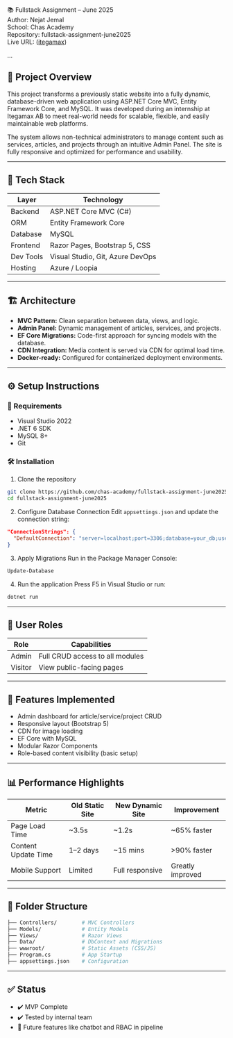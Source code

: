 
📚 Fullstack Assignment – June 2025  
Author: Nejat Jemal  
School: Chas Academy  
Repository: fullstack-assignment-june2025  
Live URL: ([itegamax](https://itegamax.se/))


...


## 🚀 Project Overview

This project transforms a previously static website into a fully dynamic, database-driven web application using ASP.NET Core MVC, Entity Framework Core, and MySQL. It was developed during an internship at Itegamax AB to meet real-world needs for scalable, flexible, and easily maintainable web platforms.

The system allows non-technical administrators to manage content such as services, articles, and projects through an intuitive Admin Panel. The site is fully responsive and optimized for performance and usability.

---

## 🧩 Tech Stack

| Layer     | Technology                   |
|-----------|------------------------------|
| Backend   | ASP.NET Core MVC (C#)         |
| ORM       | Entity Framework Core         |
| Database  | MySQL                        |
| Frontend  | Razor Pages, Bootstrap 5, CSS |
| Dev Tools | Visual Studio, Git, Azure DevOps |
| Hosting   | Azure / Loopia               |

---

## 🏗️ Architecture

- **MVC Pattern:** Clean separation between data, views, and logic.  
- **Admin Panel:** Dynamic management of articles, services, and projects.  
- **EF Core Migrations:** Code-first approach for syncing models with the database.  
- **CDN Integration:** Media content is served via CDN for optimal load time.  
- **Docker-ready:** Configured for containerized deployment environments.  

---

## ⚙️ Setup Instructions

### 🔧 Requirements
- Visual Studio 2022  
- .NET 6 SDK  
- MySQL 8+  
- Git  

### 🛠 Installation

1. Clone the repository

```bash
git clone https://github.com/chas-academy/fullstack-assignment-june2025.git
cd fullstack-assignment-june2025
````

2. Configure Database Connection
   Edit `appsettings.json` and update the connection string:

```json
"ConnectionStrings": {
  "DefaultConnection": "server=localhost;port=3306;database=your_db;user=root;password=your_password;"
}
```

3. Apply Migrations
   Run in the Package Manager Console:

```powershell
Update-Database
```

4. Run the application
   Press F5 in Visual Studio or run:

```bash
dotnet run
```

---

## 👤 User Roles

| Role    | Capabilities                    |
| ------- | ------------------------------- |
| Admin   | Full CRUD access to all modules |
| Visitor | View public-facing pages        |

---

## 🧪 Features Implemented

* Admin dashboard for article/service/project CRUD
* Responsive layout (Bootstrap 5)
* CDN for image loading
* EF Core with MySQL
* Modular Razor Components
* Role-based content visibility (basic setup)

---

## 📊 Performance Highlights

| Metric              | Old Static Site | New Dynamic Site | Improvement      |
| ------------------- | --------------- | ---------------- | ---------------- |
| Page Load Time      | \~3.5s          | \~1.2s           | \~65% faster     |
| Content Update Time | 1–2 days        | \~15 mins        | >90% faster      |
| Mobile Support      | Limited         | Full responsive  | Greatly improved |

---

## 📁 Folder Structure

```bash
├── Controllers/        # MVC Controllers
├── Models/             # Entity Models
├── Views/              # Razor Views
├── Data/               # DbContext and Migrations
├── wwwroot/            # Static Assets (CSS/JS)
├── Program.cs          # App Startup
├── appsettings.json    # Configuration
```

---

## ✅ Status

* ✔️ MVP Complete
* ✔️ Tested by internal team
* 🚧 Future features like chatbot and RBAC in pipeline

```




```
